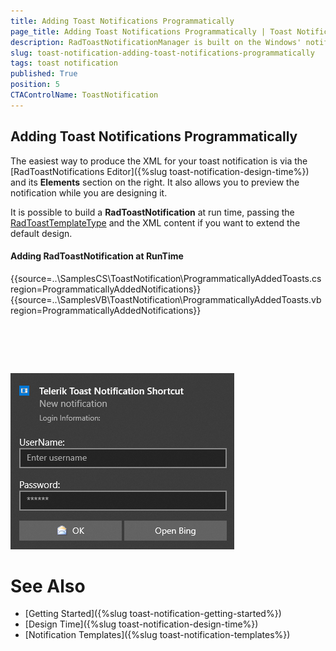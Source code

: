 ```yaml
---
title: Adding Toast Notifications Programmatically  
page_title: Adding Toast Notifications Programmatically | Toast Notification
description: RadToastNotificationManager is built on the Windows' notification system, making it easier for our customers to create and manage notifications.  
slug: toast-notification-adding-toast-notifications-programmatically
tags: toast notification
published: True
position: 5 
CTAControlName: ToastNotification
---
```


## Adding Toast Notifications Programmatically

The easiest way to produce the XML for your toast notification is via the [RadToastNotifications Editor]({%slug toast-notification-design-time%}) and its **Elements** section on the right. It also allows you to preview the notification while you are designing it.

It is possible to build a **RadToastNotification** at run time, passing the [RadToastTemplateType](https://docs.telerik.com/devtools/winforms/api/telerik.radtoastnotificationmanager.radtoasttemplatetype) and the XML content if you want to extend the default design.

#### Adding RadToastNotification at RunTime

{{source=..\SamplesCS\ToastNotification\ProgrammaticallyAddedToasts.cs region=ProgrammaticallyAddedNotifications}} 
{{source=..\SamplesVB\ToastNotification\ProgrammaticallyAddedToasts.vb region=ProgrammaticallyAddedNotifications}}

````C#




````
````VB.NET


````


![winforms/toast-notification-adding-toast-notifications-programmatically001](images/toast-notification-adding-toast-notifications-programmatically001.png)

# See Also

* [Getting Started]({%slug toast-notification-getting-started%})
* [Design Time]({%slug toast-notification-design-time%})
* [Notification Templates]({%slug toast-notification-templates%}) 
 
        
